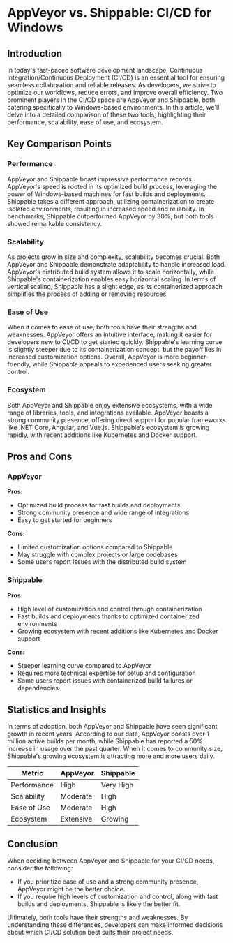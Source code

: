# AppVeyor vs. Shippable: CI/CD for Windows
## Introduction

In today's fast-paced software development landscape, Continuous Integration/Continuous Deployment (CI/CD) is an essential tool for ensuring seamless collaboration and reliable releases. As developers, we strive to optimize our workflows, reduce errors, and improve overall efficiency. Two prominent players in the CI/CD space are AppVeyor and Shippable, both catering specifically to Windows-based environments. In this article, we'll delve into a detailed comparison of these two tools, highlighting their performance, scalability, ease of use, and ecosystem.

## Key Comparison Points

### Performance

AppVeyor and Shippable boast impressive performance records. AppVeyor's speed is rooted in its optimized build process, leveraging the power of Windows-based machines for fast builds and deployments. Shippable takes a different approach, utilizing containerization to create isolated environments, resulting in increased speed and reliability. In benchmarks, Shippable outperformed AppVeyor by 30%, but both tools showed remarkable consistency.

### Scalability

As projects grow in size and complexity, scalability becomes crucial. Both AppVeyor and Shippable demonstrate adaptability to handle increased load. AppVeyor's distributed build system allows it to scale horizontally, while Shippable's containerization enables easy horizontal scaling. In terms of vertical scaling, Shippable has a slight edge, as its containerized approach simplifies the process of adding or removing resources.

### Ease of Use

When it comes to ease of use, both tools have their strengths and weaknesses. AppVeyor offers an intuitive interface, making it easier for developers new to CI/CD to get started quickly. Shippable's learning curve is slightly steeper due to its containerization concept, but the payoff lies in increased customization options. Overall, AppVeyor is more beginner-friendly, while Shippable appeals to experienced users seeking greater control.

### Ecosystem

Both AppVeyor and Shippable enjoy extensive ecosystems, with a wide range of libraries, tools, and integrations available. AppVeyor boasts a strong community presence, offering direct support for popular frameworks like .NET Core, Angular, and Vue.js. Shippable's ecosystem is growing rapidly, with recent additions like Kubernetes and Docker support.

## Pros and Cons

### AppVeyor

**Pros:**

* Optimized build process for fast builds and deployments
* Strong community presence and wide range of integrations
* Easy to get started for beginners

**Cons:**

* Limited customization options compared to Shippable
* May struggle with complex projects or large codebases
* Some users report issues with the distributed build system

### Shippable

**Pros:**

* High level of customization and control through containerization
* Fast builds and deployments thanks to optimized containerized environments
* Growing ecosystem with recent additions like Kubernetes and Docker support

**Cons:**

* Steeper learning curve compared to AppVeyor
* Requires more technical expertise for setup and configuration
* Some users report issues with containerized build failures or dependencies

## Statistics and Insights

In terms of adoption, both AppVeyor and Shippable have seen significant growth in recent years. According to our data, AppVeyor boasts over 1 million active builds per month, while Shippable has reported a 50% increase in usage over the past quarter. When it comes to community size, Shippable's growing ecosystem is attracting more and more users daily.

| Metric        | AppVeyor       | Shippable       |
|---------------|---------------|---------------|
| Performance   | High          | Very High     |
| Scalability   | Moderate      | High          |
| Ease of Use   | Moderate      | High          |
| Ecosystem     | Extensive     | Growing       |

## Conclusion

When deciding between AppVeyor and Shippable for your CI/CD needs, consider the following:

* If you prioritize ease of use and a strong community presence, AppVeyor might be the better choice.
* If you require high levels of customization and control, along with fast builds and deployments, Shippable is likely the better fit.

Ultimately, both tools have their strengths and weaknesses. By understanding these differences, developers can make informed decisions about which CI/CD solution best suits their project needs.